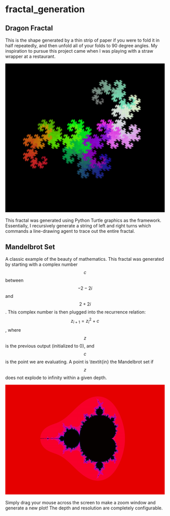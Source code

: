 # fractal_generation

## Dragon Fractal
This is the shape generated by a thin strip of paper if you were to fold it in half repeatedly, and then unfold all of your folds to 90 degree angles. My inspiration to pursue this project came when I was playing with a straw wrapper at a restaurant.

![Alt text](backgrounds/dragon_fractal_3_cropped.png?raw=true "Title")

This fractal was generated using Python Turtle graphics as the framework. Essentially, I recursively generate a string of left and right turns which commands a line-drawing agent to trace out the entire fractal.

## Mandelbrot Set
A classic example of the beauty of mathematics. This fractal was generated by starting with a complex number $$c$$ between $$-2 - 2i$$ and $$2 + 2i$$. This complex number is then plugged into the recurrence relation: $$z_{i+1} = z_i^2 + c$$, where $$z$$ is the previous output (initialized to 0), and $$c$$ is the point we are evaluating. A point is \textit{in} the Mandelbrot set if $$z$$ does not explode to infinity within a given depth.

![Alt text](backgrounds/mandelbrot_7_cropped.png?raw=true "Title")

Simply drag your mouse across the screen to make a zoom window and generate a new plot! The depth and resolution are completely configurable.
